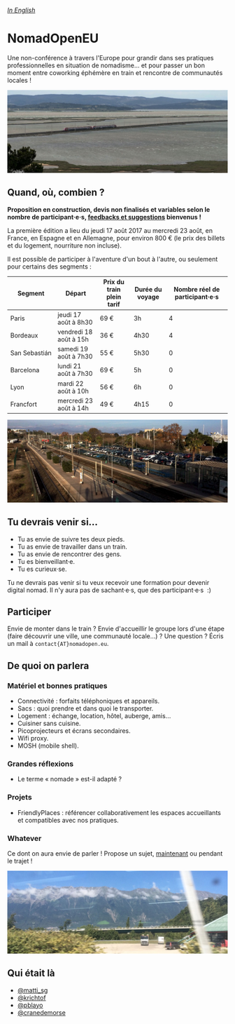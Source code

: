 _[In English](./en)_

# NomadOpenEU

Une non-conférence à travers l'Europe pour grandir dans ses pratiques professionnelles en situation de nomadisme… et pour passer un bon moment entre coworking éphémère en train et rencontre de communautés locales !

![La voie Paris - Barcelone à hauteur de l'île de Sainte-Lucie](img/lucie.jpg)

## Quand, où, combien ?

**Proposition en construction, devis non finalisés et variables selon le nombre de participant·e·s, [feedbacks et suggestions](mailto:contact@nomadopen.eu) bienvenus !**

La première édition a lieu du jeudi 17 août 2017 au mercredi 23 août, en France, en Espagne et en Allemagne, pour environ 800 € (le prix des billets et du logement, nourriture non incluse).

Il est possible de participer à l'aventure d'un bout à l'autre, ou seulement pour certains des segments :

| Segment | Départ | Prix du train plein tarif | Durée du voyage | Nombre réel de participant·e·s |
|---------|--------|---------------------------|-----------------|--------------------------------|
| Paris | jeudi 17 août à 8h30 | 69 € | 3h | 4 |
| Bordeaux | vendredi 18 août à 15h | 36 € | 4h30 | 4 |
| San Sebastián | samedi 19 août à 7h30 | 55 € | 5h30 | 0 |
| Barcelona | lundi 21 août à 7h30 | 69 € | 5h | 0 |
| Lyon | mardi 22 août à 10h | 56 € | 6h | 0 |
| Francfort | mercredi 23 août à 14h | 49 € | 4h15 | 0 |

![La voie Barcelone - Nice à hauteur d'Antibes](img/antibes.jpg)

## Tu devrais venir si…

- Tu as envie de suivre tes deux pieds.
- Tu as envie de travailler dans un train.
- Tu as envie de rencontrer des gens.
- Tu es bienveillant·e.
- Tu es curieux·se.

Tu ne devrais pas venir si tu veux recevoir une formation pour devenir digital nomad. Il n'y aura pas de sachant·e·s, que des participant·e·s  :)


## Participer

Envie de monter dans le train ? Envie d'accueillir le groupe lors d'une étape (faire découvrir une ville, une communauté locale…) ? Une question ? Écris un mail à `contact{AT}nomadopen.eu`.


## De quoi on parlera

### Matériel et bonnes pratiques

- Connectivité : forfaits téléphoniques et appareils.
- Sacs : quoi prendre et dans quoi le transporter.
- Logement : échange, location, hôtel, auberge, amis…
- Cuisiner sans cuisine.
- Picoprojecteurs et écrans secondaires.
- Wifi proxy.
- MOSH (mobile shell).

### Grandes réflexions

- Le terme « nomade » est-il adapté ?

### Projets

- FriendlyPlaces : référencer collaborativement les espaces accueillants et compatibles avec nos pratiques.

### Whatever

Ce dont on aura envie de parler ! Propose un sujet, [maintenant](mailto:contact@nomadopen.eu) ou pendant le trajet !

![La voie Milan - Paris](img/milano.jpg)

## Qui était là

- [@matti_sg](https://twitter.com/matti_sg)
- [@krichtof](https://twitter.com/krichtof)
- [@pblayo](https://twitter.com/pblayo)
- [@cranedemorse](https://twitter.com/cranedemorse)
